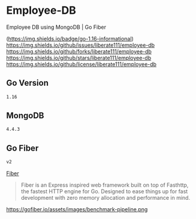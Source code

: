 # Employee-DB

Employee DB using MongoDB | Go Fiber

(https://img.shields.io/badge/go-1.16-informational)
https://img.shields.io/github/issues/liberate111/employee-db
https://img.shields.io/github/forks/liberate111/employee-db
https://img.shields.io/github/stars/liberate111/employee-db
https://img.shields.io/github/license/liberate111/employee-db

## Go Version
```bash
1.16
```

## MongoDB
```bash
4.4.3
```

## Go Fiber
```bash
v2
```
[Fiber](https://docs.gofiber.io/)

> Fiber is an Express inspired web framework built on top of Fasthttp, the fastest HTTP engine for Go. Designed to ease things up for fast development with zero memory allocation and performance in mind.

https://gofiber.io/assets/images/benchmark-pipeline.png



